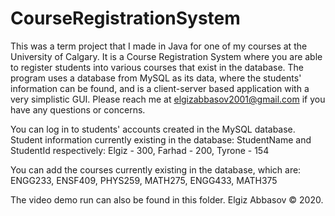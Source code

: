 # CourseRegistrationSystem
This was a term project that I made in Java for one of my courses at the University of Calgary. It is a Course Registration System where you are able to register students into various courses that exist in the database. The program uses a database from MySQL as its data, where the students' information can be found, and is a client-server based application with a very simplistic GUI. Please reach me at elgizabbasov2001@gmail.com if you have any questions or concerns.

You can log in to students' accounts created in the MySQL database. Student information currently existing in the database: StudentName and StudentId respectively: Elgiz - 300, Farhad - 200, Tyrone - 154

You can add the courses currently existing in the database, which are: ENGG233, ENSF409, PHYS259, MATH275, ENGG433, MATH375

The video demo run can also be found in this folder.
Elgiz Abbasov © 2020.
